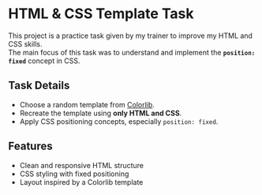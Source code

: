 # HTML & CSS Template Task

This project is a practice task given by my trainer to improve my HTML and CSS skills.  
The main focus of this task was to understand and implement the **`position: fixed`** concept in CSS.  

## Task Details
- Choose a random template from [Colorlib](https://colorlib.com).
- Recreate the template using **only HTML and CSS**.
- Apply CSS positioning concepts, especially `position: fixed`.

## Features
- Clean and responsive HTML structure  
- CSS styling with fixed positioning  
- Layout inspired by a Colorlib template  
